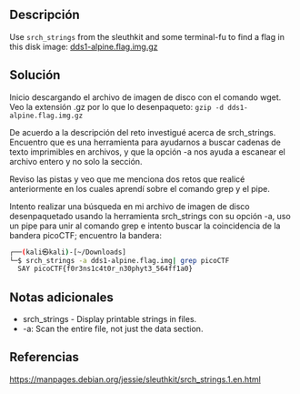 
## Descripción

Use `srch_strings` from the sleuthkit and some terminal-fu to find a flag in this disk image: [dds1-alpine.flag.img.gz](https://mercury.picoctf.net/static/920731987787c93839776ce457d5ecd6/dds1-alpine.flag.img.gz)

## Solución

Inicio descargando el archivo de imagen de disco con el comando wget. Veo la extensión .gz por lo que lo desenpaqueto: `gzip -d dds1-alpine.flag.img.gz `

De acuerdo a la descripción del reto investigué acerca de srch_strings. Encuentro que es una herramienta para ayudarnos a buscar cadenas de texto imprimibles en archivos, y que la opción -a nos ayuda a escanear el archivo entero y no solo la sección.

Reviso las pistas y veo que me menciona dos retos que realicé anteriormente en los cuales aprendí sobre el comando grep y el pipe.

Intento realizar una búsqueda en mi archivo de imagen de disco desenpaquetado usando la herramienta srch_strings con su opción -a, uso un pipe para unir al comando grep e intento buscar la coincidencia de la bandera picoCTF; encuentro la bandera:
```bash
┌──(kali㉿kali)-[~/Downloads]
└─$ srch_strings -a dds1-alpine.flag.img| grep picoCTF
  SAY picoCTF{f0r3ns1c4t0r_n30phyt3_564ff1a0}
```

## Notas adicionales

- srch_strings - Display printable strings in files.
- -a: Scan the entire file, not just the data section.

## Referencias

https://manpages.debian.org/jessie/sleuthkit/srch_strings.1.en.html

